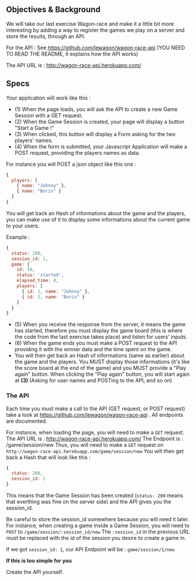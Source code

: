 ## Objectives & Background

We will take our last exercise Wagon-race and make it a little bit more interesting by adding a way to register the games we play on a server and store the results, through an API.

For the API :
See https://github.com/lewagon/wagon-race-api
(YOU NEED TO READ THE README, it explains how the API works)

The API URL is : http://wagon-race-api.herokuapp.com/

## Specs

Your application will work like this :

- (1) When the page loads, you will ask the API to create a new Game Session with a GET request.
- (2) When the Game Session is created, your page will display a button "Start a Game !"
- (3) When clicked, this button will display a Form asking for the two players' names.
- (4) When the form is submitted, your Javascript Application will make a POST request, providing the players names as data.

For instance you will POST a json object like this one :
  
```javascript
{
  players: [
    { name: "Johnny" },
    { name: "Boris" }
  ]
}
```

You will get back an Hash of informations about the game and the players, you can make use of it to display some informations about the current game to your users.

Example :

```javascript
{
  status: 200,
  session_id: 1,
  game: {
    id: 50,
    status: 'started',
    elapsed_time: 0,
    players: [
      { id: 1, name: "Johnny" },
      { id: 2, name: "Boris" }
    ]
  }
}
```

- (5) When you receive the response from the server, it means the game has started, therefore you must display the game board (this is where the code from the last exercise takes place) and listen for users' inputs.
- (6) When the game ends you must make a POST request to the API providing it with the winner data and the time spent on the game.
- You will then get back an Hash of informations (same as earlier) about the game and the players. You MUST display those informations (it's like the score board at the end of the game) and you MUST provide a "Play again" button. When clicking the "Play again" button, you will start again at **(3)** (Asking for user names and POSTing to the API, and so on)

### The API

Each time you must make a call to the API (GET request, or POST request) take a look at https://github.com/lewagon/wagon-race-api .
All endpoints are documented.

For instance, when loading the page, you will need to make a `GET` request.
The API URL is : http://wagon-race-api.herokuapp.com/
The Endpoint is : /game/session/new
Thus, you will need to make a `GET` request on `http://wagon-race-api.herokuapp.com/game/session/new`
You will then get back a Hash that will look like this :

```javascript
{
  status: 200,
  session_id: 1
}
```

This means that the Game Session has been created (`status: 200` means that everthing was fine on the server side) and the API gives you the session_id.

Be careful to store the session_id somewhere because you will need it later.
For instance, when creating a game inside a Game Session, you will need to `POST` to `/game/session/:session_id/new`
The `:session_id` in the previous URL must be replaced with the id of the session you desire to create a game in.

If we got `session_id: 1`, our API Endpoint will be : `game/session/1/new`

**If this is too simple for you**

Create the API yourself.
